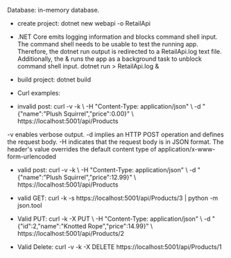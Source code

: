 Database:  in-memory database.

- create project:
dotnet new webapi -o RetailApi

- .NET Core emits logging information and blocks command shell input. The command shell needs to be usable to test the running app. Therefore, the dotnet run output is redirected to a RetailApi.log text file. Additionally, the & runs the app as a background task to unblock command shell input.
dotnet run > RetailApi.log &

- build project:
dotnet build

- Curl examples:
* invalid post:
curl -v -k \ -H "Content-Type: application/json" \ -d "{\"name\":\"Plush Squirrel\",\"price\":0.00}" \ https://localhost:5001/api/Products

-v enables verbose output.
-d implies an HTTP POST operation and defines the request body.
-H indicates that the request body is in JSON format. The header's value overrides the default content type of application/x-www-form-urlencoded

* valid post:
curl -v -k \ -H "Content-Type: application/json" \ -d "{\"name\":\"Plush Squirrel\",\"price\":12.99}" \ https://localhost:5001/api/Products

* valid GET:
curl -k -s https://localhost:5001/api/Products/3 | python -m json.tool

* Valid PUT:
curl -k -X PUT \ -H "Content-Type: application/json" \ -d "{\"id\":2,\"name\":\"Knotted Rope\",\"price\":14.99}" \ https://localhost:5001/api/Products/2

* Valid Delete:
curl -v -k -X DELETE https://localhost:5001/api/Products/1
